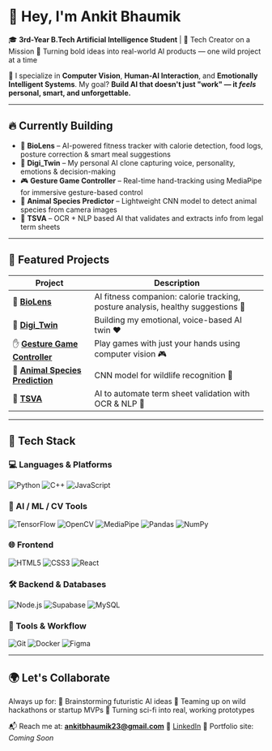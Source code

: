 # 👋 Hey, I'm Ankit Bhaumik

🎓 **3rd-Year B.Tech Artificial Intelligence Student** | 🧠 Tech Creator on a Mission
🚀 Turning bold ideas into real-world AI products — one wild project at a time

🔭 I specialize in **Computer Vision**, **Human-AI Interaction**, and **Emotionally Intelligent Systems**. My goal?
**Build AI that doesn't just "work" — it *feels* personal, smart, and unforgettable.**

---

## 🔥 Currently Building

* 🧬 **BioLens** – AI-powered fitness tracker with calorie detection, food logs, posture correction & smart meal suggestions
* 🧠 **Digi\_Twin** – My personal AI clone capturing voice, personality, emotions & decision-making
* 🎮 **Gesture Game Controller** – Real-time hand-tracking using MediaPipe for immersive gesture-based control
* 🐾 **Animal Species Predictor** – Lightweight CNN model to detect animal species from camera images
* 📜 **TSVA** – OCR + NLP based AI that validates and extracts info from legal term sheets

---

## 🌟 Featured Projects

| Project                               | Description                                                                      |
| ------------------------------------- | -------------------------------------------------------------------------------- |
| 🔬 [**BioLens**](#)                   | AI fitness companion: calorie tracking, posture analysis, healthy suggestions 🍎 |
| 🤖 [**Digi\_Twin**](#)                | Building my emotional, voice-based AI twin ❤️                                    |
| ✋ [**Gesture Game Controller**](#)    | Play games with just your hands using computer vision 🎮                         |
| 🐅 [**Animal Species Prediction**](#) | CNN model for wildlife recognition 🐘                                            |
| 📁 [**TSVA**](#)                      | AI to automate term sheet validation with OCR & NLP 📄                           |

---

## 🧰 Tech Stack

### 💻 Languages & Platforms

![Python](https://img.shields.io/badge/-Python-3776AB?style=flat-square\&logo=python\&logoColor=white)
![C++](https://img.shields.io/badge/-C++-00599C?style=flat-square\&logo=cplusplus\&logoColor=white)
![JavaScript](https://img.shields.io/badge/-JavaScript-F7DF1C?style=flat-square\&logo=javascript\&logoColor=black)

### 🤖 AI / ML / CV Tools

![TensorFlow](https://img.shields.io/badge/-TensorFlow-FF6F00?style=flat-square\&logo=tensorflow\&logoColor=white)
![OpenCV](https://img.shields.io/badge/-OpenCV-5C3EE8?style=flat-square\&logo=opencv\&logoColor=white)
![MediaPipe](https://img.shields.io/badge/-Mediapipe-FF9800?style=flat-square\&logo=google\&logoColor=white)
![Pandas](https://img.shields.io/badge/-Pandas-150458?style=flat-square\&logo=pandas\&logoColor=white)
![NumPy](https://img.shields.io/badge/-NumPy-013243?style=flat-square\&logo=numpy\&logoColor=white)

### 🌐 Frontend

![HTML5](https://img.shields.io/badge/-HTML5-E34F26?style=flat-square\&logo=html5\&logoColor=white)
![CSS3](https://img.shields.io/badge/-CSS3-1572B6?style=flat-square\&logo=css3\&logoColor=white)
![React](https://img.shields.io/badge/-React-45b8d8?style=flat-square\&logo=react\&logoColor=white)

### 🛠️ Backend & Databases

![Node.js](https://img.shields.io/badge/-Node.js-43853d?style=flat-square\&logo=node.js\&logoColor=white)
![Supabase](https://img.shields.io/badge/-Supabase-3ECF8E?style=flat-square\&logo=supabase\&logoColor=white)
![MySQL](https://img.shields.io/badge/-MySQL-4479A1?style=flat-square\&logo=mysql\&logoColor=white)

### 🔧 Tools & Workflow

![Git](https://img.shields.io/badge/-Git-F05032?style=flat-square\&logo=git\&logoColor=white)
![Docker](https://img.shields.io/badge/-Docker-46a2f1?style=flat-square\&logo=docker\&logoColor=white)
![Figma](https://img.shields.io/badge/-Figma-F24E1E?style=flat-square\&logo=figma\&logoColor=white)

---

## 🌍 Let's Collaborate

Always up for:
💬 Brainstorming futuristic AI ideas
🤝 Teaming up on wild hackathons or startup MVPs
🎯 Turning sci-fi into real, working prototypes

📬 Reach me at: **[ankitbhaumik23@gmail.com](mailto:ankitbhaumik23@gmail.com)**
🔗 [LinkedIn](https://www.linkedin.com/in/ankitbhaumik/)
🧪 Portfolio site: *Coming Soon*
